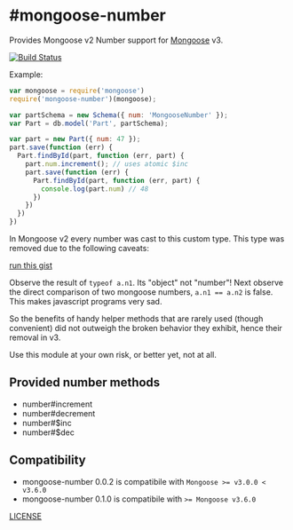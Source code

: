 #mongoose-number
===============

Provides Mongoose v2 Number support for [Mongoose](http://mongoosejs.com) v3.

[![Build Status](https://secure.travis-ci.org/aheckmann/mongoose-number.png)](http://travis-ci.org/aheckmann/mongoose-number)

Example:

```js
var mongoose = require('mongoose')
require('mongoose-number')(mongoose);

var partSchema = new Schema({ num: 'MongooseNumber' });
var Part = db.model('Part', partSchema);

var part = new Part({ num: 47 });
part.save(function (err) {
  Part.findById(part, function (err, part) {
    part.num.increment(); // uses atomic $inc
    part.save(function (err) {
      Part.findById(part, function (err, part) {
        console.log(part.num) // 48
      })
    })
  })
})
```

In Mongoose v2 every number was cast to this custom type. This type was removed due to the following caveats:

  [run this gist](https://gist.github.com/3239372)

Observe the result of `typeof a.n1`. Its "object" not "number"! Next observe the direct comparison of two mongoose numbers, `a.n1 == a.n2` is false. This makes javascript programs very sad.

So the benefits of handy helper methods that are rarely used (though convenient) did not outweigh the broken behavior they exhibit, hence their removal in v3.

Use this module at your own risk, or better yet, not at all.

## Provided number methods

- number#increment
- number#decrement
- number#$inc
- number#$dec

## Compatibility

- mongoose-number 0.0.2 is compatibile with `Mongoose >= v3.0.0 < v3.6.0`
- mongoose-number 0.1.0 is compatibile with `>= Mongoose v3.6.0`

[LICENSE](https://github.com/aheckmann/mongoose-number/blob/master/LICENSE)
